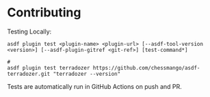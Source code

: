 # Contributing

Testing Locally:

```shell
asdf plugin test <plugin-name> <plugin-url> [--asdf-tool-version <version>] [--asdf-plugin-gitref <git-ref>] [test-command*]

#
asdf plugin test terradozer https://github.com/chessmango/asdf-terradozer.git "terradozer --version"
```

Tests are automatically run in GitHub Actions on push and PR.
